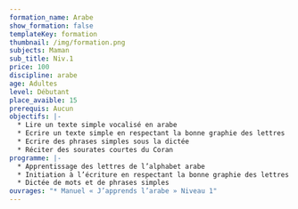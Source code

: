 ```yaml
---
formation_name: Arabe
show_formation: false
templateKey: formation
thumbnail: /img/formation.png
subjects: Maman
sub_title: Niv.1
price: 100
discipline: arabe
age: Adultes
level: Débutant
place_avaible: 15
prerequis: Aucun
objectifs: |-
  * Lire un texte simple vocalisé en arabe
  * Ecrire un texte simple en respectant la bonne graphie des lettres 
  * Ecrire des phrases simples sous la dictée
  * Réciter des sourates courtes du Coran
programme: |-
  * Apprentissage des lettres de l’alphabet arabe 
  * Initiation à l’écriture en respectant la bonne graphie des lettres
  * Dictée de mots et de phrases simples
ouvrages: "* Manuel « J’apprends l’arabe » Niveau 1"
---
```

